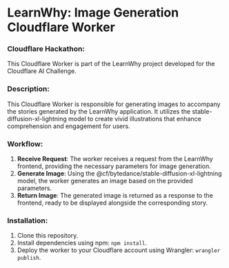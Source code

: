 # LearnWhy: Image Generation Cloudflare Worker

### Cloudflare Hackathon:
This Cloudflare Worker is part of the LearnWhy project developed for the Cloudflare AI Challenge.

### Description:
This Cloudflare Worker is responsible for generating images to accompany the stories generated by the LearnWhy application. It utilizes the stable-diffusion-xl-lightning model to create vivid illustrations that enhance comprehension and engagement for users.

### Workflow:
1. **Receive Request**: The worker receives a request from the LearnWhy frontend, providing the necessary parameters for image generation.
2. **Generate Image**: Using the @cf/bytedance/stable-diffusion-xl-lightning model, the worker generates an image based on the provided parameters.
3. **Return Image**: The generated image is returned as a response to the frontend, ready to be displayed alongside the corresponding story.

### Installation:
1. Clone this repository.
2. Install dependencies using npm: `npm install`.
3. Deploy the worker to your Cloudflare account using Wrangler: `wrangler publish`.
